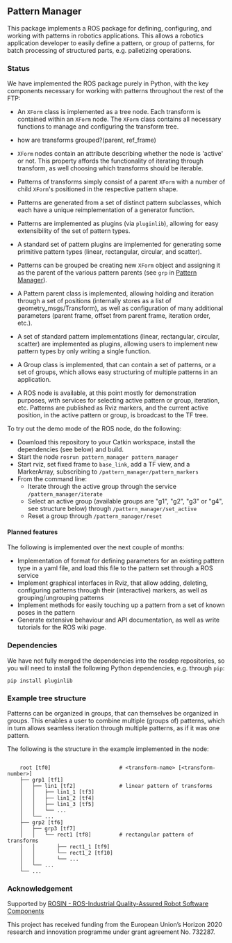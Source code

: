 ## Pattern Manager

This package implements a ROS package for defining, configuring, and working with patterns in robotics applications. This allows a robotics application developer to easily define a pattern, or group of patterns, for batch processing of structured parts, e.g. palletizing operations. 

### Status

We have implemented the ROS package purely in Python, with the key components necessary for working with patterns throughout the rest of the FTP:
- An `XForm` class is implemented as a tree node. Each transform is contained within an `XForm` node. The `XForm` class contains all necessary functions to manage and configuring the transform tree.
- how are transforms grouped?(parent, ref_frame)
- `XForm` nodes contain an attribute describing whether the node is 'active' or not. This property affords the functionality of iterating through transform, as well choosing which transforms should be iterable.
- Patterns of transforms simply consist of a parent `XForm` with a number of child `XForm`'s positioned in the respective pattern shape.
- Patterns are generated from a set of distinct pattern subclasses, which each have a unique reimplementation of a generator function.
- Patterns are implemented as plugins (via `pluginlib`), allowing for easy extensibility of the set of pattern types.
- A standard set of pattern plugins are implemented for generating some primitive pattern types (linear, rectangular, circular, and scatter).
- Patterns can be grouped be creating new `XForm` object and assigning it as the parent of the various pattern parents (see `grp` in <a href="#example-tree-structure">Pattern Manager</a>).


- A Pattern parent class is implemented, allowing holding and iteration through a set of positions (internally stores as a list of geometry_msgs/Transform), as well as configuration of many additional parameters (parent frame, offset from parent frame, iteration order, etc.).
- A set of standard pattern implementations (linear, rectangular, circular, scatter) are implemented as plugins, allowing users to implement new pattern types by only writing a single function.
- A Group class is implemented, that can contain a set of patterns, or a set of groups, which allows easy structuring of multiple patterns in an application.
- A ROS node is available, at this point mostly for demonstration purposes, with services for selecting active pattern or group, iteration, etc. Patterns are published as Rviz markers, and the current active position, in the active pattern or group, is broadcast to the TF tree.  

To try out the demo mode of the ROS node, do the following:
- Download this repository to your Catkin workspace, install the dependencies (see below) and build.
- Start the node `rosrun pattern_manager pattern_manager`
- Start rviz, set fixed frame to `base_link`, add a TF view, and a MarkerArray, subscribing to `/pattern_manager/pattern_markers`
- From the command line:
  - Iterate through the active group through the service `/pattern_manager/iterate`
  - Select an active group (available groups are "g1", "g2", "g3" or "g4", see structure below) through `/pattern_manager/set_active` 
  - Reset a group through `/pattern_manager/reset`

#### Planned features

The following is implemented over the next couple of months:
- Implementation of format for defining parameters for an existing pattern type in a yaml file, and load this file to the pattern set through a ROS service
- Implement graphical interfaces in Rviz, that allow adding, deleting, configuring patterns through their (interactive) markers, as well as grouping/ungrouping patterns
- Implement methods for easily touching up a pattern from a set of known poses in the pattern
- Generate extensive behaviour and API documentation, as well as write tutorials for the ROS wiki page.

### Dependencies

We have not fully merged the dependencies into the rosdep repositories, so you will need to install the following Python dependencies, e.g. through `pip`:
```
pip install pluginlib
```

### Example tree structure

Patterns can be organized in groups, that can themselves be organized in groups. This enables a user to combine multiple (groups of) patterns, which in turn allows seamless iteration through multiple patterns, as if it was one pattern. 

The following is the structure in the example implemented in the node:
```

    root [tf0]                      # <transform-name> [<transform-number>]
    ├── grp1 [tf1]                    
    │   ├── lin1 [tf2]              # linear pattern of transforms
    │   │   ├── lin1_1 [tf3]           
    │   │   ├── lin1_2 [tf4]
    │   │   ├── lin1_3 [tf5]
    │   │   └── ...
    │   └── ...
    ├── grp2 [tf6]
    │   ├── grp3 [tf7]
    │   │   └── rect1 [tf8]         # rectangular pattern of transforms
    │   │       ├── rect1_1 [tf9]
    │   │       └── rect1_2 [tf10]
    │   │       └── ...
    │   └── ...
    └── ...
```

### Acknowledgement

Supported by [ROSIN - ROS-Industrial Quality-Assured Robot Software Components](http://rosin-project.eu/) 

This project has received funding from the European Union’s Horizon 2020 research and innovation programme under grant agreement No. 732287.
